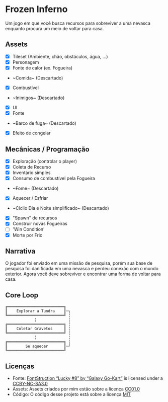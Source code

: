 <!-- markdownlint-disable MD033 -->
<!-- markdownlint-disable MD040 -->

# Frozen Inferno

Um jogo em que você busca recursos para sobreviver a uma nevasca enquanto procura
um meio de voltar para casa.

## Assets

- [x] Tileset (Ambiente, chão, obstáculos, água, ...)
- [x] Personagem
- [x] Fonte de calor (ex. Fogueira)
- ~Comida~ (Descartado)
- [x] Combustível
- ~Inimigos~ (Descartado)
- [x] UI
- [x] Fonte
- ~Barco de fuga~ (Descartado)
- [x] Efeito de congelar

## Mecânicas / Programação

- [x] Exploração (controlar o player)
- [x] Coleta de Recurso
- [x] Inventário simples
- [x] Consumo de combustível pela Fogueira
- ~Fome~ (Descartado)
- [x] Aquecer / Esfriar
- ~Ciclio Dia e Noite simplificado~ (Descartado)
- [x] "Spawn" de recursos
- [x] Construir novas Fogueiras
- [ ] 'Win Condition'
- [x] Morte por Frio

## Narrativa

O jogador foi enviado em uma missão de pesquisa, porém sua base de pesquisa foi
danificada em uma nevasca e perdeu conexão com o mundo exterior. Agora você deve
sobreviver e encontrar uma forma de voltar para casa.

## Core Loop

```
╔═════════════════════════╗
║    Explorar a Tundra    ║╌┐
╚═════════════════════════╝ ╎
             ╎              ╎
╔═════════════════════════╗ ╎
║    Coletar Gravetos     ║ ╎
╚═════════════════════════╝ ╎
             ╎              ╎
╔═════════════════════════╗ ╎
║        Se aquecer       ║╌┘
╚═════════════════════════╝
```

## Licenças

- Fonte: [FontStruction “Lucky #8” by “Galaxy Go-Kart”](https://www.fontstruct.com/fontstructions/show/2720372)
  is licensed under a [CCBY-NC-SA3.0](http://creativecommons.org/licenses/by-nc-sa/3.0/)
- Assets: Assets criados por mim estão sobre a licença [CC01.0](https://creativecommons.org/publicdomain/zero/1.0/)
- Código: O código desse projeto está sobre a licença [MIT](https://choosealicense.com/licenses/mit/)
